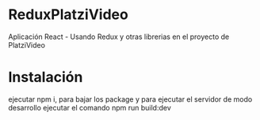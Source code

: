 # ReduxPlatziVideo
Aplicación React - Usando Redux y otras librerias en el proyecto de PlatziVideo

# Instalación

ejecutar npm i, para bajar los package y para ejecutar el servidor de modo desarrollo ejecutar el comando 
npm run build:dev
